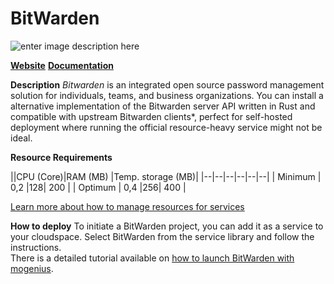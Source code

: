 ﻿---
sidebar_position: 16
---

# BitWarden

![enter image description here](https://api.mogenius.com/file/id/39757c21-beee-4f59-8886-8db5bb27539d)

**[Website](https://bitwarden.com)**
**[Documentation](https://bitwarden.com/help/)**

**Description**
_Bitwarden_ is an integrated open source password management solution for individuals, teams, and business organizations.
You can install a alternative implementation of the Bitwarden server API written in Rust and compatible with upstream Bitwarden clients*, perfect for self-hosted deployment where running the official resource-heavy service might not be ideal.

**Resource Requirements**

||CPU (Core)|RAM (MB)  |Temp. storage (MB)|
|--|--|--|--|--|--|
| Minimum | 0,2 |128| 200 |
| Optimum | 0,4 |256| 400 |

[Learn more about how to manage resources for services](./../cloud-management/resource-management.md)

**How to deploy**
To initiate a BitWarden project, you can add it as a service to your cloudspace. Select BitWarden from the service library and follow the instructions.  
There is a detailed tutorial available on [how to launch BitWarden with mogenius](./../tutorials/launch-bitwarden.md).

